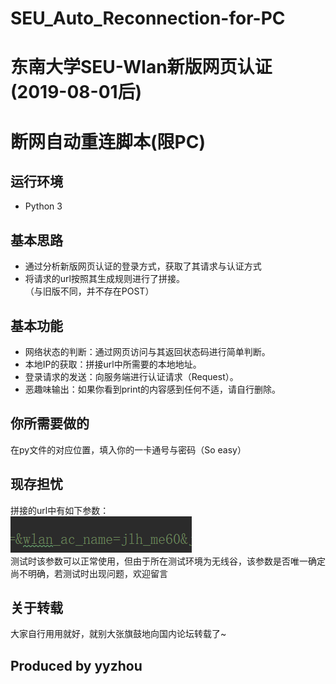 # SEU_Auto_Reconnection-for-PC

# 东南大学SEU-Wlan新版网页认证(2019-08-01后)<br/>
# 断网自动重连脚本(限PC)<br/>

## 运行环境
* Python 3<br/>


## 基本思路
* 通过分析新版网页认证的登录方式，获取了其请求与认证方式<br/>
* 将请求的url按照其生成规则进行了拼接。<br/>
（与旧版不同，并不存在POST）


## 基本功能
* 网络状态的判断：通过网页访问与其返回状态码进行简单判断。<br/>
* 本地IP的获取：拼接url中所需要的本地地址。<br/>
* 登录请求的发送：向服务端进行认证请求（Request）。<br/>
* 恶趣味输出：如果你看到print的内容感到任何不适，请自行删除。<br/>


## 你所需要做的
在py文件的对应位置，填入你的一卡通号与密码（So easy）


## 现存担忧
拼接的url中有如下参数：<br/>
![image](https://github.com/yyzhou94/SEU_Auto_Reconnection-for-PC/blob/master/parameter.png?raw=true)<br/>
测试时该参数可以正常使用，但由于所在测试环境为无线谷，该参数是否唯一确定尚不明确，若测试时出现问题，欢迎留言<br/>


## 关于转载
大家自行用用就好，就别大张旗鼓地向国内论坛转载了~<br/>

## Produced by yyzhou


